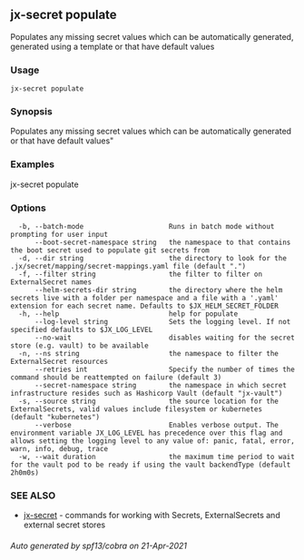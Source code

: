 ## jx-secret populate

Populates any missing secret values which can be automatically generated, generated using a template or that have default values

### Usage

```
jx-secret populate
```

### Synopsis

Populates any missing secret values which can be automatically generated or that have default values"

### Examples

  jx-secret populate

### Options

```
  -b, --batch-mode                     Runs in batch mode without prompting for user input
      --boot-secret-namespace string   the namespace to that contains the boot secret used to populate git secrets from
  -d, --dir string                     the directory to look for the .jx/secret/mapping/secret-mappings.yaml file (default ".")
  -f, --filter string                  the filter to filter on ExternalSecret names
      --helm-secrets-dir string        the directory where the helm secrets live with a folder per namespace and a file with a '.yaml' extension for each secret name. Defaults to $JX_HELM_SECRET_FOLDER
  -h, --help                           help for populate
      --log-level string               Sets the logging level. If not specified defaults to $JX_LOG_LEVEL
      --no-wait                        disables waiting for the secret store (e.g. vault) to be available
  -n, --ns string                      the namespace to filter the ExternalSecret resources
      --retries int                    Specify the number of times the command should be reattempted on failure (default 3)
      --secret-namespace string        the namespace in which secret infrastructure resides such as Hashicorp Vault (default "jx-vault")
  -s, --source string                  the source location for the ExternalSecrets, valid values include filesystem or kubernetes (default "kubernetes")
      --verbose                        Enables verbose output. The environment variable JX_LOG_LEVEL has precedence over this flag and allows setting the logging level to any value of: panic, fatal, error, warn, info, debug, trace
  -w, --wait duration                  the maximum time period to wait for the vault pod to be ready if using the vault backendType (default 2h0m0s)
```

### SEE ALSO

* [jx-secret](jx-secret.md)	 - commands for working with Secrets, ExternalSecrets and external secret stores

###### Auto generated by spf13/cobra on 21-Apr-2021
